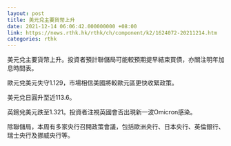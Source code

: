 ```yaml
---
layout: post
title: 美元兌主要貨幣上升
date: 2021-12-14 06:06:42.000000000 +08:00
link: https://news.rthk.hk/rthk/ch/component/k2/1624072-20211214.htm
categories: rthk
---
```


美元兌主要貨幣上升。投資者預計聯儲局可能較預期提早結束買債，亦關注明年加息時間表。

歐元兌美元失守1.129，市場相信美國將較歐元區更快收緊政策。

美元兌日圓升至近113.6。

英鎊兌美元跌至1.321。投資者注視英國會否出現新一波Omicron感染。

除聯儲局，本周有多家央行召開政策會議，包括歐洲央行、日本央行、英倫銀行、瑞士央行及挪威央行等。
